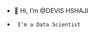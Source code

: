- 👋 Hi, I’m @DEVIS HSHAJI
-      I’m a Data Scientist


<!---
DEVISHSHAJI/DEVISHSHAJI is a ✨ special ✨ repository because its `README.md` (this file) appears on your GitHub profile.
You can click the Preview link to take a look at your changes.
--->
